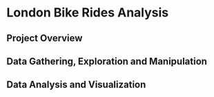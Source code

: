 # London Bike Rides Analysis
## Project Overview
## Data Gathering, Exploration and Manipulation
## Data Analysis and Visualization
